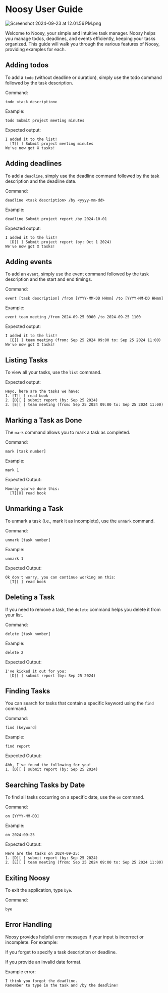 # Noosy User Guide

![Screenshot 2024-09-23 at 12.01.56 PM.png](..%2F..%2F..%2FDocuments%2FScreenshot%202024-09-23%20at%2012.01.56%E2%80%AFPM.png)

Welcome to Noosy, your simple and intuitive task manager. 
Noosy helps you manage todos, deadlines, and events efficiently, 
keeping your tasks organized. 
This guide will walk you through the various features of Noosy, 
providing examples for each.

## Adding todos
To add a `todo` (without deadline or duration),
simply use the todo command followed by the task description.

Command:
```
todo <task description> 
```

Example:
```
todo Submit project meeting minutes
```

Expected output:
```
I added it to the list!
  [T][ ] Submit project meeting minutes
We've now got X tasks!
```

## Adding deadlines

To add a `deadline`,
simply use the deadline command followed by the task description and the deadline date.

Command:
```
deadline <task description> /by <yyyy-mm-dd>
```

Example:
```
deadline Submit project report /by 2024-10-01
```

Expected output:
```
I added it to the list!
  [D][ ] Submit project report (by: Oct 1 2024)
We've now got X tasks!
```

## Adding events

To add an `event`, 
simply use the event command followed by the task description 
and the start and end timings.

Command:
```
event [task description] /from [YYYY-MM-DD HHmm] /to [YYYY-MM-DD HHmm]
```

Example:
```
event team meeting /from 2024-09-25 0900 /to 2024-09-25 1100
```

Expected output:
```
I added it to the list!
  [E][ ] team meeting (from: Sep 25 2024 09:00 to: Sep 25 2024 11:00)
We've now got X tasks!
```

## Listing Tasks


To view all your tasks, use the `list` command.

Expected output:
```
Heyo, here are the tasks we have:
1. [T][ ] read book
2. [D][ ] submit report (by: Sep 25 2024)
3. [E][ ] team meeting (from: Sep 25 2024 09:00 to: Sep 25 2024 11:00)
```


## Marking a Task as Done

The `mark` command allows you to mark a task as completed.

Command:
```
mark [task number]
```

Example: 
```
mark 1
```

Expected Output:
```
Hooray you've done this:
  [T][X] read book
```

## Unmarking a Task

To unmark a task (i.e., mark it as incomplete), use the `unmark` command.

Command:
```
unmark [task number]
```

Example:
```
unmark 1
```

Expected Output:
```
Ok don't worry, you can continue working on this:
  [T][ ] read book
```

## Deleting a Task

If you need to remove a task, 
the `delete` command helps you delete it from your list.

Command:
```
delete [task number]
```

Example:
```
delete 2
```

Expected Output:
```
I've kicked it out for you:
  [D][ ] submit report (by: Sep 25 2024)
```

## Finding Tasks

You can search for tasks that contain a specific keyword 
using the `find` command.


Command:
```
find [keyword]
```

Example:
```
find report
```

Expected Output:
```
Ahh, I've found the following for you!
1. [D][ ] submit report (by: Sep 25 2024)
```

## Searching Tasks by Date
To find all tasks occurring on a specific date, use the `on` command.

Command:
```
on [YYYY-MM-DD]
```

Example:
```
on 2024-09-25
```

Expected Output:
```
Here are the tasks on 2024-09-25:
1. [D][ ] submit report (by: Sep 25 2024)
2. [E][ ] team meeting (from: Sep 25 2024 09:00 to: Sep 25 2024 11:00)
```

## Exiting Noosy
To exit the application, type `bye`.

Command:
```
bye
```

## Error Handling
Noosy provides helpful error messages if your input is incorrect or incomplete. For example:

If you forget to specify a task description or deadline.

If you provide an invalid date format.

Example error:
```
I think you forgot the deadline. 
Remember to type in the task and /by the deadline!
```


